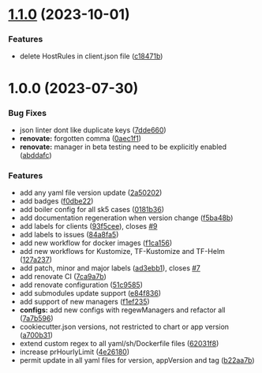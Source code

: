 # [1.1.0](https://git.sk5.io/skale-5/renovate/compare/v1.0.0...v1.1.0) (2023-10-01)


### Features

* delete HostRules in client.json file ([c18471b](https://git.sk5.io/skale-5/renovate/commit/c18471b67fb2e49ac15d61f216250519e7c18a0d))

# 1.0.0 (2023-07-30)


### Bug Fixes

* json linter dont like duplicate keys ([7dde660](https://git.sk5.io/skale-5/renovate/commit/7dde660a0f24d553664f3f0f189abb6ae9dea9a4))
* **renovate:** forgotten comma ([0aec1f1](https://git.sk5.io/skale-5/renovate/commit/0aec1f1db8783712cdb46dd227385398c3ea89db))
* **renovate:** manager in beta testing need to be explicitly enabled ([abddafc](https://git.sk5.io/skale-5/renovate/commit/abddafc01ab525abbd8b79a2f4743320956ee574))


### Features

* add any yaml file version update ([2a50202](https://git.sk5.io/skale-5/renovate/commit/2a502024d10da7ee693b76bb05164fe13bdd583f))
* add badges ([f0dbe22](https://git.sk5.io/skale-5/renovate/commit/f0dbe223beddb3213604ddeb73390cb24c3e4f1a))
* add boiler config for all sk5 cases ([0181b36](https://git.sk5.io/skale-5/renovate/commit/0181b369ac61a17c46be3584bb24703a21ba580e))
* add documentation regeneration when version change ([f5ba48b](https://git.sk5.io/skale-5/renovate/commit/f5ba48b87245f26a5aa9ad4a85c2b1fd75cde2ad))
* add labels for clients ([93f5cee](https://git.sk5.io/skale-5/renovate/commit/93f5cee8ffd0fd5d1aa20ffce163324796891e85)), closes [#9](https://git.sk5.io/skale-5/renovate/issues/9)
* add labels to issues ([84a8fa5](https://git.sk5.io/skale-5/renovate/commit/84a8fa5323dbb9d6b5f6a5ca10a2ebcb23bf0767))
* add new workflow for docker images ([f1ca156](https://git.sk5.io/skale-5/renovate/commit/f1ca1561c100b6e1635501ea303d75570850d22a))
* add new workflows for Kustomize, TF-Kustomize and TF-Helm ([127a237](https://git.sk5.io/skale-5/renovate/commit/127a237631107586db59f515886ac7280c64d564))
* add patch, minor and major labels ([ad3ebb1](https://git.sk5.io/skale-5/renovate/commit/ad3ebb10f4869b4b50de9834e884353e5b55cb3d)), closes [#7](https://git.sk5.io/skale-5/renovate/issues/7)
* add renovate CI ([7ca9a7b](https://git.sk5.io/skale-5/renovate/commit/7ca9a7b499b0d290cd0485bf4fcf6ed0a32628e1))
* add renovate configuration ([51c9585](https://git.sk5.io/skale-5/renovate/commit/51c9585d6459bdcd96ca920b8d7a2912a6a25ed9))
* add submodules update support ([e84f836](https://git.sk5.io/skale-5/renovate/commit/e84f836c0b2d573b187fc88a7765ec81ba84e512))
* add support of new managers ([f1ef235](https://git.sk5.io/skale-5/renovate/commit/f1ef235a3fe483983642a50bc8f1d95c9663888f))
* **configs:** add new configs with regewManagers and refactor all ([7a7b596](https://git.sk5.io/skale-5/renovate/commit/7a7b5968909f87ee46bbca7749116e91931f1ccf))
* cookiecutter.json versions, not restricted to chart or app version ([a700b31](https://git.sk5.io/skale-5/renovate/commit/a700b31caf746645cb47e7652146afc865e88ec4))
* extend custom regex to all yaml/sh/Dockerfile files ([62031f8](https://git.sk5.io/skale-5/renovate/commit/62031f88b133b37fb64b2478f208380d78a56d0a))
* increase prHourlyLimit ([4e26180](https://git.sk5.io/skale-5/renovate/commit/4e26180ed05b4ab89881f59f77d0c567a86c4cf9))
* permit update in all yaml files for version, appVersion and tag ([b22aa7b](https://git.sk5.io/skale-5/renovate/commit/b22aa7beec542e04be431d66d0dbdd4505a3e618))
